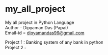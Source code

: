 # my_all_project
My all project in Python Language
<br>
Author - Dipyaman Das (Papai)
<br>
Email-id  = dipyamandas96@gmail.com

Project 1 : Banking system of any bank in python 
<br>
Project 2 : 


